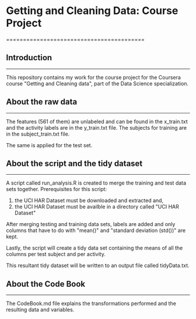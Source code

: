 # Getting and Cleaning Data: Course Project
=========================================

## Introduction
------------
This repository contains my work for the course project for the Coursera course "Getting and Cleaning data", part of the Data Science specialization. 

## About the raw data
------------------

The features (561 of them) are unlabeled and can be found in the x_train.txt and the activity labels are in the y_train.txt file.
The subjects for training are in the subject_train.txt file.

The same is applied for the test set.

## About the script and the tidy dataset
-------------------------------------
A script called run_analysis.R is created to merge the training and test data sets together. Prerequisites for this script:

1. the UCI HAR Dataset must be downloaded and extracted and,
2. the UCI HAR Dataset must be availble in a directory called "UCI HAR Dataset"

After merging testing and training data sets, labels are added and only columns that have to do with "mean()" and "standard deviation (std())" are kept.

Lastly, the script will create a tidy data set containing the means of all the columns per test subject and per activity.

This resultant tidy dataset will be written to an output file called tidyData.txt.

## About the Code Book
-------------------
The CodeBook.md file explains the transformations performed and the resulting data and variables.

